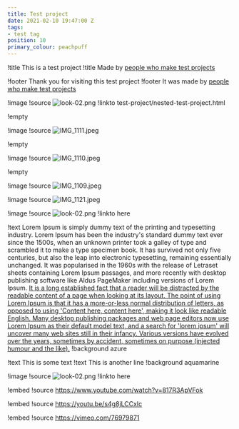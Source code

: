 ```yaml
---
title: Test project
date: 2021-02-10 19:47:00 Z
tags:
- test tag
position: 10
primary_colour: peachpuff
---
```


!title This is a test project
!title Made by [people who make test projects](http://google.com)

!footer Thank you for visiting this test project
!footer It was made by [people who make test projects](http://google.com)

!image
!source ![look-02.png](/uploads/look-02.png)
!linkto test-project/nested-test-project.html

!empty

!image
!source ![IMG_1111.jpeg](/uploads/IMG_1111.jpeg)

!empty

!image
!source ![IMG_1110.jpeg](/uploads/IMG_1110.jpeg)

!empty

!image
 !source ![IMG_1109.jpeg](/uploads/IMG_1109.jpeg)

!image
!source ![IMG_1121.jpeg](/uploads/IMG_1121.jpeg)

!image
!source ![look-02.png](/uploads/look-02.png)
!linkto here

!text Lorem Ipsum is simply dummy text of the printing and typesetting industry. Lorem Ipsum has been the industry's standard dummy text ever since the 1500s, when an unknown printer took a galley of type and scrambled it to make a type specimen book. It has survived not only five centuries, but also the leap into electronic typesetting, remaining essentially unchanged. It was popularised in the 1960s with the release of Letraset sheets containing Lorem Ipsum passages, and more recently with desktop publishing software like Aldus PageMaker including versions of Lorem Ipsum. [It is a long established fact that a reader will be distracted by the readable content of a page when looking at its layout. The point of using Lorem Ipsum is that it has a more-or-less normal distribution of letters, as opposed to using 'Content here, content here', making it look like readable English. Many desktop publishing packages and web page editors now use Lorem Ipsum as their default model text, and a search for 'lorem ipsum' will uncover many web sites still in their infancy. Various versions have evolved over the years, sometimes by accident, sometimes on purpose (injected humour and the like).](https://lipsum.com)
!background azure

!text This is some text
!text This is another line
!background aquamarine

!image
!source ![look-02.png](/uploads/look-02.png)
!linkto here

!embed
!source https://www.youtube.com/watch?v=817R3ApVFok

!embed
!source https://youtu.be/s4g8jLCCxIc

!embed
!source https://vimeo.com/76979871
